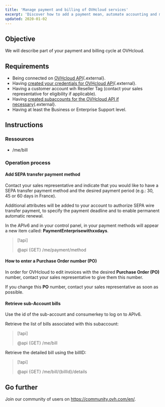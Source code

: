 ```yaml
---
title: 'Manage payment and billing of OVHcloud services'
excerpt: 'Discover how to add a payment mean, automate accounting and manage your corporate billing'
updated: 2020-01-02
---
```


## Objective

We will describe part of your payment and billing cycle at OVHcloud.

## Requirements

* Being connected on [OVHcloud API](https://api.ovh.com/){.external}.
* Having [created your credentials for OVHcloud API](/pages/manage_and_operate/api/first-steps){.external}.
* Having a customer account wih Reseller Tag (contact your sales representative for eligibility if applicable).
* Having [created subaccounts for the OVHcloud API if necessary](/pages/manage_and_operate/api/account){.external}.
* Having at least the Business or Enterprise Support level.

## Instructions

### Ressources

* /me/bill

### Operation process

#### Add SEPA transfer payment method

Contact your sales representative and indicate that you would like to have a SEPA transfer payment method and the desired payment period (e.g.: 30, 45 or 60 days in France).

Additional attributes will be added to your account to authorize SEPA wire transfer payment, to specify the payment deadline and to enable permanent automatic renewal.

In the APIv6 and in your control panel, in your payment methods will appear a new item called: **PaymentEnterprisewithxxdays**.

> [!api]
>
> @api {GET} /me/payment/method
>

#### How to enter a Purchase Order number (PO)

In order for OVHcloud to edit invoices with the desired **Purchase Order (PO)** number, contact your sales representative to give them this number.

If you change this **PO** number, contact your sales representative as soon as possible.

#### Retrieve sub-Account bills

Use the id of the sub-account and consumerkey to log on to APIv6.

Retrieve the list of bills associated with this subaccount:

> [!api]
>
> @api {GET} /me/bill
>

Retrieve the detailed bill using the billID:

> [!api]
>
> @api {GET}  /me/bill/{billId}/details
>

## Go further

Join our community of users on <https://community.ovh.com/en/>.

